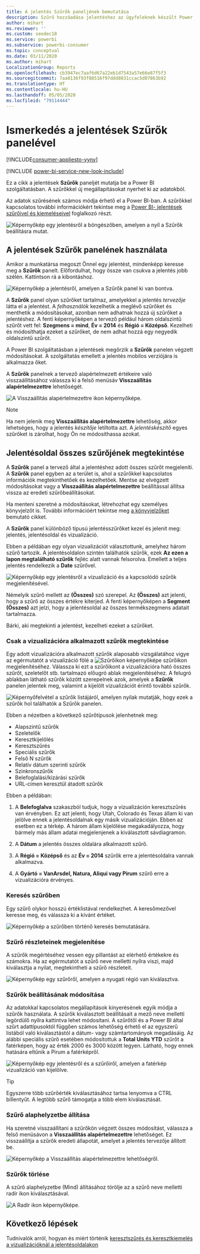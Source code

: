 ```yaml
---
title: A jelentés Szűrők paneljének bemutatása
description: Szűrő hozzáadása jelentéshez az ügyfeleknek készült Power BI szolgáltatásban
author: mihart
ms.reviewer: ''
ms.custom: seodec18
ms.service: powerbi
ms.subservice: powerbi-consumer
ms.topic: conceptual
ms.date: 03/11/2020
ms.author: mihart
LocalizationGroup: Reports
ms.openlocfilehash: cb3947ec7aaf6d67a22eb1d7543a57e66e87f5f3
ms.sourcegitcommit: 7aa0136f93f88516f97ddd8031ccac5d07863b92
ms.translationtype: HT
ms.contentlocale: hu-HU
ms.lasthandoff: 05/05/2020
ms.locfileid: "79114444"
---
```

# <a name="take-a-tour-of-the-report-filters-pane"></a>Ismerkedés a jelentések Szűrők panelével

[!INCLUDE[consumer-appliesto-yyny](../includes/consumer-appliesto-yyny.md)]

[!INCLUDE [power-bi-service-new-look-include](../includes/power-bi-service-new-look-include.md)]

Ez a cikk a jelentések **Szűrők** paneljét mutatja be a Power BI szolgáltatásban. A szűrőkkel új megállapításokat nyerhet ki az adatokból.

Az adatok szűrésének számos módja érhető el a Power BI-ban. A szűrőkkel kapcsolatos további információkért tekintse meg a [Power BI- jelentések szűrőivel és kiemeléseivel](../power-bi-reports-filters-and-highlighting.md) foglalkozó részt.

![Képernyőkép egy jelentésről a böngészőben, amelyen a nyíl a Szűrők beállításra mutat.](media/end-user-report-filter/power-bi-report.png)

## <a name="working-with-the-report-filters-pane"></a>A jelentések Szűrők panelének használata

Amikor a munkatársa megoszt Önnel egy jelentést, mindenképp keresse meg a **Szűrők** panelt. Előfordulhat, hogy össze van csukva a jelentés jobb szélén. Kattintson rá a kibontáshoz.

![Képernyőkép a jelentésről, amelyen a Szűrők panel ki van bontva.](media/end-user-report-filter/power-bi-expand-filter-pane.png)

A **Szűrők** panel olyan szűrőket tartalmaz, amelyekkel a jelentés *tervezője* látta el a jelentést. A *felhasználók* kezelhetik a meglévő szűrőket és menthetik a módosításokat, azonban nem adhatnak hozzá új szűrőket a jelentéshez. A fenti képernyőképen a tervező például három oldalszintű szűrőt vett fel: **Szegmens = mind**, **Év = 2014** és **Régió = Középső**. Kezelheti és módosíthatja ezeket a szűrőket, de nem adhat hozzá egy negyedik oldalszintű szűrőt.

A Power BI szolgáltatásban a jelentések megőrzik a **Szűrők** panelen végzett módosításokat. A szolgáltatás emellett a jelentés mobilos verziójára is alkalmazza őket. 

A **Szűrők** panelnek a tervező alapértelmezett értékeire való visszaállításához válassza ki a felső menüsáv **Visszaállítás alapértelmezettre** lehetőségét.

![A Visszaállítás alapértelmezettre ikon képernyőképe.](media/end-user-report-filter/power-bi-reset-icon.png) 

> [!NOTE]
> Ha nem jelenik meg **Visszaállítás alapértelmezettre** lehetőség, akkor lehetséges, hogy a jelentés *készítője* letiltotta azt. A *jelentéskészítő* egyes szűrőket is zárolhat, hogy Ön ne módosíthassa azokat.

## <a name="view-all-the-filters-for-a-report-page"></a>Jelentésoldal összes szűrőjének megtekintése

A **Szűrők** panel a tervező által a jelentéshez adott összes szűrőt megjeleníti. A **Szűrők** panel egyben az a terület is, ahol a szűrőkkel kapcsolatos információk megtekinthetőek és kezelhetőek. Mentse az elvégzett módosításokat vagy a **Visszaállítás alapértelmezettre** beállítással állítsa vissza az eredeti szűrőbeállításokat.

Ha menteni szeretné a módosításokat, létrehozhat egy személyes könyvjelzőt is. További információért tekintse meg [a könyvjelzőket](end-user-bookmarks.md) bemutató cikket.

A **Szűrők** panel különböző típusú jelentésszűrőket kezel és jelenít meg: jelentés, jelentésoldal és vizualizáció.

Ebben a példában egy olyan vizualizációt választottunk, amelyhez három szűrő tartozik. A jelentésoldalon szintén találhatók szűrők, ezek **Az ezen a lapon megtalálható szűrők** fejléc alatt vannak felsorolva. Emellett a teljes jelentés rendelkezik a **Date** szűrővel.

![Képernyőkép egy jelentésről a vizualizáció és a kapcsolódó szűrők megjelenítésével.](media/end-user-report-filter/power-bi-filters-pane.png)

Némelyik szűrő mellett az **(Összes)** szó szerepel. Az **(Összes)** azt jelenti, hogy a szűrő az összes értékre kiterjed. A fenti képernyőképen a **Segment (Összes)** azt jelzi, hogy a jelentésoldal az összes termékszegmens adatait tartalmazza. 

Bárki, aki megtekinti a jelentést, kezelheti ezeket a szűrőket.

### <a name="view-only-those-filters-applied-to-a-visual"></a>Csak a vizualizációra alkalmazott szűrők megtekintése

Egy adott vizualizációra alkalmazott szűrők alaposabb vizsgálatához vigye az egérmutatót a vizualizáció fölé a ![Szűrőikon képernyőképe](media/end-user-report-filter/power-bi-filter-icon.png) szűrőikon megjelenítéséhez. Válassza ki ezt a szűrőikont a vizualizációra ható összes szűrőt, szeletelőt stb. tartalmazó előugró ablak megjelenítéséhez. A felugró ablakban látható szűrők között szerepelnek azok, amelyek a **Szűrők** panelen jelentek meg, valamint a kijelölt vizualizációt érintő további szűrők.

![Képernyőfelvétel a szűrők listájáról, amelyen nyilak mutatják, hogy ezek a szűrők hol találhatók a Szűrők panelen.](media/end-user-report-filter/power-bi-hover-filters.png)

Ebben a nézetben a következő szűrőtípusok jelenhetnek meg:

- Alapszintű szűrők
- Szeletelők
- Keresztkijelölés
- Keresztszűrés
- Speciális szűrők
- Felső N szűrők
- Relatív dátum szerinti szűrők
- Szinkronszűrők
- Belefoglalási/kizárási szűrők
- URL-címen keresztül átadott szűrők

Ebben a példában:
1. A **Belefoglalva** szakaszból tudjuk, hogy a vizualizáción keresztszűrés van érvényben. Ez azt jelenti, hogy Utah, Colorado és Texas állam ki van jelölve ennek a jelentésoldalnak egy másik vizualizációján. Ebben az esetben ez a térkép. A három állam kijelölése megakadályozza, hogy bármely más állam adatai megjelenjenek a kiválasztott sávdiagramon.  

1. A **Dátum** a jelentés összes oldalára alkalmazott szűrő.

1. A **Régió = Középső** és az **Év = 2014** szűrők erre a jelentésoldalra vannak alkalmazva.

4. A **Gyártó = VanArsdel, Natura, Aliqui vagy Pirum** szűrő erre a vizualizációra érvényes.


### <a name="search-in-a-filter"></a>Keresés szűrőben

Egy szűrő olykor hosszú értéklistával rendelkezhet. A keresőmezővel keresse meg, és válassza ki a kívánt értéket.

![Képernyőkép a szűrőben történő keresés bemutatására.](media/end-user-report-filter/power-bi-search.png)

### <a name="display-filter-details"></a>Szűrő részleteinek megjelenítése

A szűrők megértéséhez vessen egy pillantást az elérhető értékekre és számokra.  Ha az egérmutatót a szűrő neve melletti nyílra viszi, majd kiválasztja a nyilat, megtekintheti a szűrő részleteit.
  
![Képernyőkép egy szűrőről, amelyen a nyugati régió van kiválasztva.](media/end-user-report-filter/power-bi-filter-expand.png)

### <a name="change-filter-selections"></a>Szűrők beállításának módosítása

Az adatokkal kapcsolatos megállapítások kinyerésének egyik módja a szűrők használata. A szűrők kiválasztott beállításait a mező neve melletti legördülő nyílra kattintva lehet módosítani.  A szűrőtől és a Power BI által szűrt adattípusoktól függően számos lehetőség érhető el az egyszerű listából való kiválasztástól a dátum- vagy számtartományok megadásáig. Az alábbi speciális szűrő esetében módosítottuk a **Total Units YTD** szűrőt a fatérképen, hogy az érték 2000 és 3000 között legyen. Látható, hogy ennek hatására eltűnik a Pirum a fatérképről.
  
![Képernyőkép egy jelentésről és a szűrőiről, amelyen a fatérkép vizualizáció van kijelölve.](media/end-user-report-filter/power-bi-treemap-filters.png)

> [!TIP]
> Egyszerre több szűrőérték kiválasztásához tartsa lenyomva a CTRL billentyűt. A legtöbb szűrő támogatja a több elem kiválasztását.

### <a name="reset-filter-to-default"></a>Szűrő alaphelyzetbe állítása

Ha szeretné visszaállítani a szűrőkön végzett összes módosítást, válassza a felső menüsávon a **Visszaállítás alapértelmezettre** lehetőséget.  Ez visszaállítja a szűrők eredeti állapotát, amelyet a jelentés tervezője állított be.

![Képernyőkép a Visszaállítás alapértelmezettre lehetőségről.](media/end-user-report-filter/power-bi-reset-icon.png)

### <a name="clear-a-filter"></a>Szűrők törlése

A szűrő alaphelyzetbe (Mind) állításához törölje az a szűrő neve melletti radír ikon kiválasztásával.

![A Radír ikon képernyőképe.](media/end-user-report-filter/power-bi-eraser.png)
  
<!--  too much detail for consumers

## Types of filters: text field filters
### List mode
Ticking a checkbox either selects or deselects the value. The **All** checkbox can be used to toggle the state of all checkboxes on or off. The checkboxes represent all the available values for that field.  As you adjust the filter, the restatement updates to reflect your choices. 

![list mode filter](media/end-user-report-filter/power-bi-restatement-new.png)

Note how the restatement now says "is Mar, Apr or May".

### Advanced mode
Select **Advanced Filtering** to switch to advanced mode. Use the dropdown controls and text boxes to identify which fields to include. By choosing between **And** and **Or**, you can build complex filter expressions. Select the **Apply Filter** button when you've set the values you want.  

![advanced mode](media/end-user-report-filter/power-bi-advanced.png)

## Types of filters: numeric field filters
### List mode
If the values are finite, selecting the field name displays a list.  See **Text field filters** &gt; **List mode** above for help using checkboxes.   

### Advanced mode
If the values are infinite or represent a range, selecting the field name opens the advanced filter mode. Use the dropdown and text boxes to specify a range of values that you want to see. 

![advanced filter](media/end-user-report-filter/power-bi-dropdown-and-text.png)

By choosing between **And** and **Or**, you can build complex filter expressions. Select the **Apply Filter** button when you've set the values you want.

## Types of filters: date and time
### List mode
If the values are finite, selecting the field name displays a list.  See **Text field filters** &gt; **List mode** above for help using checkboxes.   

### Advanced mode
If the field values represent date or time, you can specify a start/end time when using Date/Time filters.  

![datetime filter](media/end-user-report-filter/pbi_date-time-filters.png)

-->

## <a name="next-steps"></a>Következő lépések

Tudnivalók arról, hogyan és miért történik [keresztszűrés és keresztkiemelés a vizualizációknál a jelentésoldalakon](end-user-interactions.md)